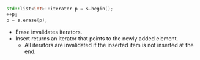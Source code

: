 ```c++
std::list<int>::iterator p = s.begin(); 
++p; 
p = s.erase(p);
```
- Erase invalidates iterators.
- Insert returns an iterator that points to the newly added element.
	- All iterators are invalidated if the inserted item is not inserted at the end.